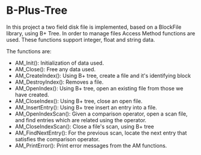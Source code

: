 # B-Plus-Tree

In this project a two field disk file is implemented, based on a BlockFile library, using B+ Tree. In order to manage files Access Method functions are used. These functions support integer, float and string data.

The functions are:
* AM_Init(): Initialization of data used.
* AM_Close(): Free any data used.
* AM_CreateIndex(): Using B+ tree, create a file and it's identifying block
* AM_DestroyIndex(): Removes a file.
* AM_OpenIndex(): Using B+ tree, open an existing file from those we have created.
* AM_CloseIndex(): Using B+ tree, close an open file.
* AM_InsertEntry(): Using B+ tree insert an entry into a file.
* AM_OpenIndexScan(): Given a comparison operator, open a scan file, and find entries which are related using the operator.
* AM_CloseIndexScan():  Close a file's scan, using B+ tree
* AM_FindNextEntry(): For the previous scan, locate the next entry that satisfies the comparison operator.
* AM_PrintError(): Print error messages from the AM functions.

